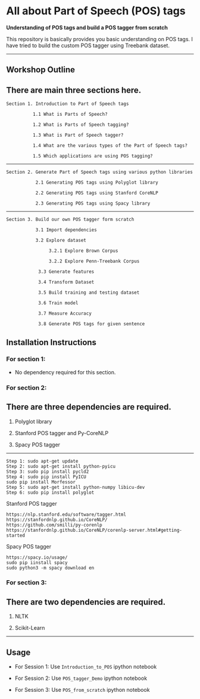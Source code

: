 # All about Part of Speech (POS) tags


**Understanding of POS tags and build a POS tagger from scratch**

This repository is basically provides you basic understanding on POS tags. I have tried to build the custom POS tagger using Treebank dataset.

---

## Workshop Outline

There are main three sections here.
---
    Section 1. Introduction to Part of Speech tags
    
              1.1 What is Parts of Speech?

              1.2 What is Parts of Speech tagging?

              1.3 What is Part of Speech tagger?

              1.4 What are the various types of the Part of Speech tags?

              1.5 Which applications are using POS tagging?

---
       
    Section 2. Generate Part of Speech tags using various python libraries
       
               2.1 Generating POS tags using Polyglot library
       
               2.2 Generating POS tags using Stanford CoreNLP 
       
               2.3 Generating POS tags using Spacy library
    
---    

    Section 3. Build our own POS tagger form scratch
       
               3.1 Import dependencies

               3.2 Explore dataset

                    3.2.1 Explore Brown Corpus

                    3.2.2 Explore Penn-Treebank Corpus

                3.3 Generate features

                3.4 Transform Dataset

                3.5 Build training and testing dataset       

                3.6 Train model

                3.7 Measure Accuracy

                3.8 Generate POS tags for given sentence
       

## Installation Instructions

### For section 1:

* No dependency required for this section.

### For section 2: 

There are three dependencies are required.
---
1. Polyglot library

2. Stanford POS tagger and Py-CoreNLP

3. Spacy POS tagger

---

    Step 1: sudo apt-get update
    Step 2: sudo apt-get install python-pyicu
    Step 3: sudo pip install pycld2
    Step 4: sudo pip install PyICU
    sudo pip install Morfessor
    Step 5: sudo apt-get install python-numpy libicu-dev
    Step 6: sudo pip install polyglot

Stanford POS tagger

    https://nlp.stanford.edu/software/tagger.html
    https://stanfordnlp.github.io/CoreNLP/
    https://github.com/smilli/py-corenlp
    https://stanfordnlp.github.io/CoreNLP/corenlp-server.html#getting-started

Spacy POS tagger

    https://spacy.io/usage/
    sudo pip iinstall spacy
    sudo python3 -m spacy download en



### For section 3: 

There are two dependencies are required.
---
1. NLTK

2. Scikit-Learn
---


## Usage

* For Session 1: Use `Introduction_to_POS` ipython notebook

* For Session 2: Use `POS_tagger_Demo` ipython notebook

* For Session 3: Use `POS_from_scratch` ipython notebook

